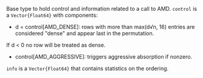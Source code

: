 Base type to hold control and information related to a call to AMD. `control` is a `Vector{Float64}` with components:

  * d = control[AMD_DENSE]: rows with more than max(d√n, 16) entries are considered "dense" and appear last in the permutation.

If d < 0 no row will be treated as dense.

  * control[AMD_AGGRESSIVE]: triggers aggressive absorption if nonzero.

`info` is a `Vector{Float64}` that contains statistics on the ordering.
